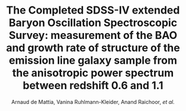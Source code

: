 ---
number: "39"
title: "The Completed SDSS-IV extended Baryon Oscillation Spectroscopic Survey: measurement of the BAO and growth rate of structure of the emission line galaxy sample from the anisotropic power spectrum between redshift 0.6 and 1.1"
arxiv_link: "https://arxiv.org/abs/2007.09008"
arxiv_id: "2007.09008"
author: "Arnaud de Mattia, Vanina Ruhlmann-Kleider, Anand Raichoor, <em>et al.</em>"
reviewed: False
---